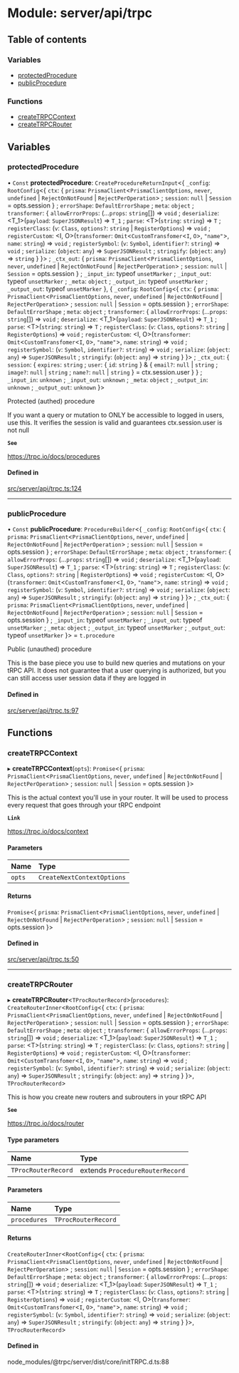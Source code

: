 # Module: server/api/trpc

## Table of contents

### Variables

- [protectedProcedure](../wiki/server.api.trpc#protectedprocedure)
- [publicProcedure](../wiki/server.api.trpc#publicprocedure)

### Functions

- [createTRPCContext](../wiki/server.api.trpc#createtrpccontext)
- [createTRPCRouter](../wiki/server.api.trpc#createtrpcrouter)

## Variables

### protectedProcedure

• `Const` **protectedProcedure**: `CreateProcedureReturnInput`<{ `_config`: `RootConfig`<{ `ctx`: { `prisma`: `PrismaClient`<`PrismaClientOptions`, `never`, `undefined` \| `RejectOnNotFound` \| `RejectPerOperation`\> ; `session`: `null` \| `Session` = opts.session } ; `errorShape`: `DefaultErrorShape` ; `meta`: `object` ; `transformer`: { `allowErrorProps`: (...`props`: `string`[]) => `void` ; `deserialize`: <T_1\>(`payload`: `SuperJSONResult`) => `T_1` ; `parse`: <T\>(`string`: `string`) => `T` ; `registerClass`: (`v`: `Class`, `options?`: `string` \| `RegisterOptions`) => `void` ; `registerCustom`: <I, O\>(`transformer`: `Omit`<`CustomTransfomer`<`I`, `O`\>, `"name"`\>, `name`: `string`) => `void` ; `registerSymbol`: (`v`: `Symbol`, `identifier?`: `string`) => `void` ; `serialize`: (`object`: `any`) => `SuperJSONResult` ; `stringify`: (`object`: `any`) => `string` } }\> ; `_ctx_out`: { `prisma`: `PrismaClient`<`PrismaClientOptions`, `never`, `undefined` \| `RejectOnNotFound` \| `RejectPerOperation`\> ; `session`: `null` \| `Session` = opts.session } ; `_input_in`: typeof `unsetMarker` ; `_input_out`: typeof `unsetMarker` ; `_meta`: `object` ; `_output_in`: typeof `unsetMarker` ; `_output_out`: typeof `unsetMarker` }, { `_config`: `RootConfig`<{ `ctx`: { `prisma`: `PrismaClient`<`PrismaClientOptions`, `never`, `undefined` \| `RejectOnNotFound` \| `RejectPerOperation`\> ; `session`: `null` \| `Session` = opts.session } ; `errorShape`: `DefaultErrorShape` ; `meta`: `object` ; `transformer`: { `allowErrorProps`: (...`props`: `string`[]) => `void` ; `deserialize`: <T_1\>(`payload`: `SuperJSONResult`) => `T_1` ; `parse`: <T\>(`string`: `string`) => `T` ; `registerClass`: (`v`: `Class`, `options?`: `string` \| `RegisterOptions`) => `void` ; `registerCustom`: <I, O\>(`transformer`: `Omit`<`CustomTransfomer`<`I`, `O`\>, `"name"`\>, `name`: `string`) => `void` ; `registerSymbol`: (`v`: `Symbol`, `identifier?`: `string`) => `void` ; `serialize`: (`object`: `any`) => `SuperJSONResult` ; `stringify`: (`object`: `any`) => `string` } }\> ; `_ctx_out`: { `session`: { `expires`: `string` ; `user`: { `id`: `string` } & { `email?`: `null` \| `string` ; `image?`: `null` \| `string` ; `name?`: `null` \| `string` } = ctx.session.user } } ; `_input_in`: `unknown` ; `_input_out`: `unknown` ; `_meta`: `object` ; `_output_in`: `unknown` ; `_output_out`: `unknown` }\>

Protected (authed) procedure

If you want a query or mutation to ONLY be accessible to logged in users, use
this. It verifies the session is valid and guarantees ctx.session.user is not
null

**`See`**

https://trpc.io/docs/procedures

#### Defined in

[src/server/api/trpc.ts:124](https://github.com/omerdemirkan/cs-130-project/blob/c363b4d/web/src/server/api/trpc.ts#L124)

---

### publicProcedure

• `Const` **publicProcedure**: `ProcedureBuilder`<{ `_config`: `RootConfig`<{ `ctx`: { `prisma`: `PrismaClient`<`PrismaClientOptions`, `never`, `undefined` \| `RejectOnNotFound` \| `RejectPerOperation`\> ; `session`: `null` \| `Session` = opts.session } ; `errorShape`: `DefaultErrorShape` ; `meta`: `object` ; `transformer`: { `allowErrorProps`: (...`props`: `string`[]) => `void` ; `deserialize`: <T_1\>(`payload`: `SuperJSONResult`) => `T_1` ; `parse`: <T\>(`string`: `string`) => `T` ; `registerClass`: (`v`: `Class`, `options?`: `string` \| `RegisterOptions`) => `void` ; `registerCustom`: <I, O\>(`transformer`: `Omit`<`CustomTransfomer`<`I`, `O`\>, `"name"`\>, `name`: `string`) => `void` ; `registerSymbol`: (`v`: `Symbol`, `identifier?`: `string`) => `void` ; `serialize`: (`object`: `any`) => `SuperJSONResult` ; `stringify`: (`object`: `any`) => `string` } }\> ; `_ctx_out`: { `prisma`: `PrismaClient`<`PrismaClientOptions`, `never`, `undefined` \| `RejectOnNotFound` \| `RejectPerOperation`\> ; `session`: `null` \| `Session` = opts.session } ; `_input_in`: typeof `unsetMarker` ; `_input_out`: typeof `unsetMarker` ; `_meta`: `object` ; `_output_in`: typeof `unsetMarker` ; `_output_out`: typeof `unsetMarker` }\> = `t.procedure`

Public (unauthed) procedure

This is the base piece you use to build new queries and mutations on your
tRPC API. It does not guarantee that a user querying is authorized, but you
can still access user session data if they are logged in

#### Defined in

[src/server/api/trpc.ts:97](https://github.com/omerdemirkan/cs-130-project/blob/c363b4d/web/src/server/api/trpc.ts#L97)

## Functions

### createTRPCContext

▸ **createTRPCContext**(`opts`): `Promise`<{ `prisma`: `PrismaClient`<`PrismaClientOptions`, `never`, `undefined` \| `RejectOnNotFound` \| `RejectPerOperation`\> ; `session`: `null` \| `Session` = opts.session }\>

This is the actual context you'll use in your router. It will be used to
process every request that goes through your tRPC endpoint

**`Link`**

https://trpc.io/docs/context

#### Parameters

| Name   | Type                       |
| :----- | :------------------------- |
| `opts` | `CreateNextContextOptions` |

#### Returns

`Promise`<{ `prisma`: `PrismaClient`<`PrismaClientOptions`, `never`, `undefined` \| `RejectOnNotFound` \| `RejectPerOperation`\> ; `session`: `null` \| `Session` = opts.session }\>

#### Defined in

[src/server/api/trpc.ts:50](https://github.com/omerdemirkan/cs-130-project/blob/c363b4d/web/src/server/api/trpc.ts#L50)

---

### createTRPCRouter

▸ **createTRPCRouter**<`TProcRouterRecord`\>(`procedures`): `CreateRouterInner`<`RootConfig`<{ `ctx`: { `prisma`: `PrismaClient`<`PrismaClientOptions`, `never`, `undefined` \| `RejectOnNotFound` \| `RejectPerOperation`\> ; `session`: `null` \| `Session` = opts.session } ; `errorShape`: `DefaultErrorShape` ; `meta`: `object` ; `transformer`: { `allowErrorProps`: (...`props`: `string`[]) => `void` ; `deserialize`: <T_1\>(`payload`: `SuperJSONResult`) => `T_1` ; `parse`: <T\>(`string`: `string`) => `T` ; `registerClass`: (`v`: `Class`, `options?`: `string` \| `RegisterOptions`) => `void` ; `registerCustom`: <I, O\>(`transformer`: `Omit`<`CustomTransfomer`<`I`, `O`\>, `"name"`\>, `name`: `string`) => `void` ; `registerSymbol`: (`v`: `Symbol`, `identifier?`: `string`) => `void` ; `serialize`: (`object`: `any`) => `SuperJSONResult` ; `stringify`: (`object`: `any`) => `string` } }\>, `TProcRouterRecord`\>

This is how you create new routers and subrouters in your tRPC API

**`See`**

https://trpc.io/docs/router

#### Type parameters

| Name                | Type                            |
| :------------------ | :------------------------------ |
| `TProcRouterRecord` | extends `ProcedureRouterRecord` |

#### Parameters

| Name         | Type                |
| :----------- | :------------------ |
| `procedures` | `TProcRouterRecord` |

#### Returns

`CreateRouterInner`<`RootConfig`<{ `ctx`: { `prisma`: `PrismaClient`<`PrismaClientOptions`, `never`, `undefined` \| `RejectOnNotFound` \| `RejectPerOperation`\> ; `session`: `null` \| `Session` = opts.session } ; `errorShape`: `DefaultErrorShape` ; `meta`: `object` ; `transformer`: { `allowErrorProps`: (...`props`: `string`[]) => `void` ; `deserialize`: <T_1\>(`payload`: `SuperJSONResult`) => `T_1` ; `parse`: <T\>(`string`: `string`) => `T` ; `registerClass`: (`v`: `Class`, `options?`: `string` \| `RegisterOptions`) => `void` ; `registerCustom`: <I, O\>(`transformer`: `Omit`<`CustomTransfomer`<`I`, `O`\>, `"name"`\>, `name`: `string`) => `void` ; `registerSymbol`: (`v`: `Symbol`, `identifier?`: `string`) => `void` ; `serialize`: (`object`: `any`) => `SuperJSONResult` ; `stringify`: (`object`: `any`) => `string` } }\>, `TProcRouterRecord`\>

#### Defined in

node_modules/@trpc/server/dist/core/initTRPC.d.ts:88
